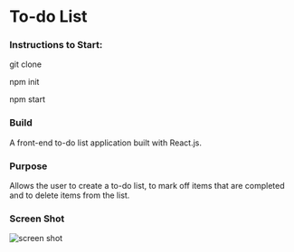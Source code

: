 # To-do List

### Instructions to Start:

git clone

npm init

npm start

### Build

A front-end to-do list application built with React.js. 

### Purpose

Allows the user to create a to-do list, to mark off items that are completed and to delete items from the list. 

### Screen Shot
 
![screen shot](../src/todolistScreenShot.png "Screen Shot")

